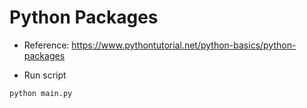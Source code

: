 # Python Packages

- Reference: https://www.pythontutorial.net/python-basics/python-packages

- Run script

```bash
python main.py
```
